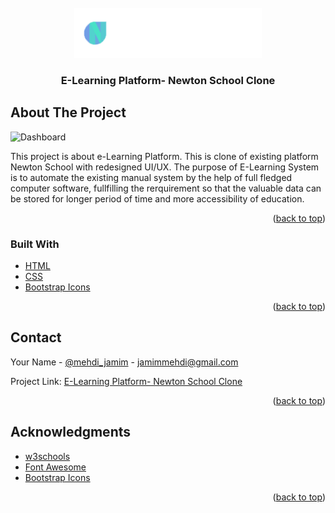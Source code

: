 <div id="top"></div>

<!-- PROJECT LOGO -->
<br />
<div align="center">
  <a href="https://rainbow-bonbon-974525.netlify.app">
    <img src="images/ns-logo-1.png" alt="Logo" width="300" height="80">
  </a>

  <h3 align="center">E-Learning Platform- Newton School Clone</h3>
</div>

<!-- ABOUT THE PROJECT -->
## About The Project

![Dashboard](https://raw.githubusercontent.com/jamimmehdi/e-Learning-Newton-School-Clone-mini-project/main/screenshots/dashboard-1.png)

This project is about e-Learning Platform. This is clone of existing platform Newton School with redesigned UI/UX.
The purpose of E-Learning System is to automate the existing manual system by the help of full fledged computer software, fullfilling the rerquirement so that the valuable data can be stored for longer period of time and more accessibility of education.

<p align="right">(<a href="#top">back to top</a>)</p>



### Built With

* [HTML](https://developer.mozilla.org/en-US/docs/Web/HTML)
* [CSS](https://developer.mozilla.org/en-US/docs/Web/CSS)
* [Bootstrap Icons](https://icons.getbootstrap.com/)


<p align="right">(<a href="#top">back to top</a>)</p>


<!-- CONTACT -->
## Contact

Your Name - [@mehdi_jamim](https://twitter.com/mehdi_jamim) - jamimmehdi@gmail.com

Project Link: [E-Learning Platform- Newton School Clone](https://github.com/jamimmehdi/HTML-Base-Tags-Meta-Tags-Body-Div-Span-P-tag---Post-Class---HTML---CSS-Mini-Project---s7zj5fn/new/main?readme=1)

<p align="right">(<a href="#top">back to top</a>)</p>



<!-- ACKNOWLEDGMENTS -->
## Acknowledgments

* [w3schools](https://www.w3schools.com/)
* [Font Awesome](https://fontawesome.com)
* [Bootstrap Icons](https://react-icons.github.io/react-icons/search)

<p align="right">(<a href="#top">back to top</a>)</p>

